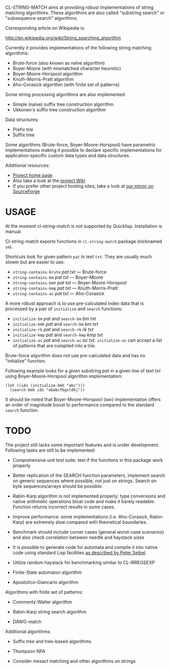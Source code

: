 CL-STRING-MATCH aims at providing robust implementations of string
matching algorithms. These algorithms are also called "substring
search" or "subsequence search" algorithms.

Corresponding article on Wikipedia is:

http://en.wikipedia.org/wiki/String_searching_algorithm

Currently it provides implementations of the following string matching
algorithms:

* Brute-force (also known as naïve algorithm)
* Boyer-Moore (with mismatched character heuristic)
* Boyer-Moore-Horspool algorithm
* Knuth-Morris-Pratt algorithm
* Aho-Corasick algorithm (with finite set of patterns)

Some string processing algorithms are also implemented:

* Simple (naїve) suffix tree construction algorithm
* Ukkonen's suffix tree construction algorithm

Data structures:

* Prefix trie
* Suffix tree

Some algorithms (Brute-force, Boyer-Moore-Horspool) have parametric
implementations making it possible to declare specific implementations
for application-specific custom data types and data structures.

Additional resources:

* [Project home page](https://bitbucket.org/vityok/cl-string-match)
* Also take a look at the [project Wiki](http://sourceforge.net/p/clstringmatch/wiki/Home/)
* If you prefer other project hosting sites, take a look at [our mirror on SourceForge](http://clstringmatch.sourceforge.net/)


USAGE
=====

At the moment cl-string-match is not supported by Quicklisp. Installation is manual.

Cl-string-match exports functions in `cl-string-match` package (nicknamed `sm`).

Shortcuts look for given pattern `pat` in text `txt`. They are usually much slower but are easier to use:

* `string-contains-brute` *pat* *txt* — Brute-force
* `string-contains-bm` *pat* *txt* — Boyer-Moore
* `string-contains-bmh` *pat* *txt* — Boyer-Moore-Horspool
* `string-contains-kmp` *pat* *txt* — Knuth-Morris-Pratt
* `string-contains-ac` *pat* *txt* — Aho-Corasick

A more robust approach is to use pre-calculated index data that is
processed by a pair of `initialize` and `search` functions:

* `initialize-bm` *pat* and `search-bm` *bm* *txt*
* `initialize-bmh` *pat* and `search-bm` *bm* *txt*
* `initialize-rk` *pat* and `search-rk` *rk* *txt*
* `initialize-kmp` *pat* and `search-kmp` *kmp* *txt*
* `initialize-ac` *pat* and `search-ac` *ac* *txt*. `initialize-ac`
  can accept a list of patterns that are compiled into a trie.

Brute-force algorithm does not use pre-calculated data and has no
"initialize" function.

Following example looks for a given substring *pat* in a given line of
text *txt* using Boyer-Moore-Horspool algorithm implementation:

    (let ((idx (initialize-bmh "abc")))
      (search-bmh idx "ababcfbgsldkj"))

It should be noted that Boyer-Moore-Horspool (`bmh`) implementation
offers an order of magnitude boost to performance compared to the
standard `search` function.

TODO
====

The project still lacks some important features and is under
development. Following tasks are still to be implemented:

* Comprehensive unit test suite: test if the functions in this package
  work properly

* Better replication of the SEARCH function parameters, implement
  search on generic sequences where possible, not just on
  strings. Search on byte sequences/arrays should be possible.

* Rabin-Karp algorithm is not implemented properly: type conversions
  and native arithmetic operations bloat code and make it barely
  readable. Function returns incorrect results in some cases.

* Improve performance: some implementations (i.e. Aho-Corasick,
  Rabin-Karp) are extremely slow compared with theoretical boundaries.

* Benchmark should include corner cases (general worst-case scenarios)
  and also check correlation between needle and haystack sizes

* It is possible to generate code for automata and compile it into
  native code using standard Lisp facilities [as described by Peter
  Seibel](http://gigamonkeys.wordpress.com/2007/07/27/compiling-queries-without-eval/)

* Utilize random haystack for benchmarking similar to CL-IRREGSEXP

* Finite-State automaton algorithm

* Apostolico–Giancarlo algorithm

Algorithms with finite set of patterns:

* Commentz-Walter algorithm

* Rabin–Karp string search algorithm

* DAWG-match

Additional algorithms:

* Suffix tree and tree-based algorithms

* Thompson NFA

* Consider inexact matching and other algorithms on strings
